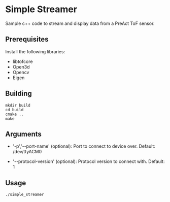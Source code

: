 # Simple Streamer
Sample c++ code to stream and display data from a PreAct ToF sensor.

## Prerequisites 
Install the following libraries:

- libtofcore
- Open3d
- Opencv
- Eigen

## Building
```
mkdir build
cd build
cmake ..
make 
```

## Arguments

- '-p','--port-name'  (optional): Port to connect to device over. Default: /dev/ttyACM0

- '--protocol-version' (optional): Protocol version to connect with. Default: 1


## Usage

```
./simple_streamer
```
